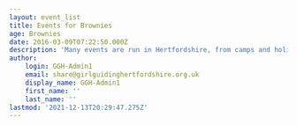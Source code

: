 ```yaml
---
layout: event_list
title: Events for Brownies
age: Brownies
date: 2016-03-09T07:22:50.000Z
description: 'Many events are run in Hertfordshire, from camps and holidays to activity days and trainings. Find out more, and how to book here.'
author:
    login: GGH-Admin1
    email: share@girlguidinghertfordshire.org.uk
    display_name: GGH-Admin1
    first_name: ''
    last_name: ''
lastmod: '2021-12-13T20:29:47.275Z'
---
```


